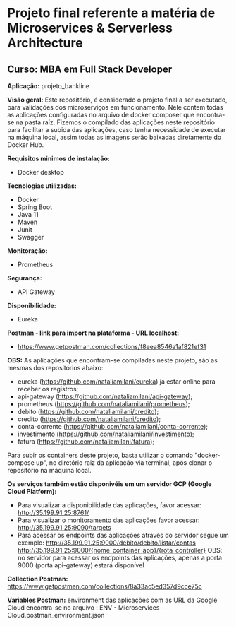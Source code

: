 # Projeto final referente a matéria de Microservices & Serverless Architecture
## Curso: MBA em Full Stack Developer

**Aplicação:** projeto_bankline

**Visão geral:**
Este repositório, é considerado o projeto final a ser executado, para validações dos microserviços em funcionamento.
Nele contem todas as aplicações configuradas no arquivo de docker composer que encontra-se na pasta raíz.
Fizemos o compilado das aplicações neste repositório para facilitar a subida das aplicações, caso tenha necessidade de executar na máquina local, assim todas as imagens serão baixadas diretamente do Docker Hub.

**Requisitos minimos de instalação:**
- Docker desktop

**Tecnologias utilizadas:**
- Docker
- Spring Boot
- Java 11
- Maven
- Junit
- Swagger

**Monitoração:**
- Prometheus

**Segurança:**
- API Gateway

**Disponibilidade:**
- Eureka

**Postman - link para import na plataforma - URL localhost:**
- https://www.getpostman.com/collections/f8eea8546a1af821ef31

**OBS:** As aplicações que encontram-se compiladas neste projeto, são as mesmas dos repositórios abaixo:
- eureka (https://github.com/nataliamilani/eureka) já estar online para receber os registros;
- api-gateway (https://github.com/nataliamilani/api-gateway);
- prometheus (https://github.com/nataliamilani/prometheus);
- debito (https://github.com/nataliamilani/credito);
- credito (https://github.com/nataliamilani/credito);
- conta-corrente (https://github.com/nataliamilani/conta-corrente);
- investimento (https://github.com/nataliamilani/investimento);
- fatura (https://github.com/nataliamilani/fatura);

Para subir os containers deste projeto, basta utilizar o comando "docker-compose up", no diretório raiz da aplicação via terminal, após clonar o repositório na máquina local.

**Os serviços também estão disponivéis em um servidor GCP (Google Cloud Platform):** 
- Para visualizar a disponibilidade das aplicações, favor acessar: http://35.199.91.25:8761/
- Para visualizar o monitoramento das aplicações favor acessar: http://35.199.91.25:9090/targets 
- Para acessar os endpoints das aplicações através do servidor segue um exemplo:
	http://35.199.91.25:9000/debito/debito/listar/contas
	http://35.199.91.25:9000/{nome_container_app}/{rota_controller}
OBS: no servidor para acessar os endpoints das aplicações, apenas a porta 9000 (porta api-gateway) estará disponível

**Collection Postman:**
https://www.getpostman.com/collections/8a33ac5ed357d9cce75c

**Variables Postman:** environment das aplicações com as URL da Google Cloud encontra-se no arquivo : ENV - Microservices - Cloud.postman_environment.json
